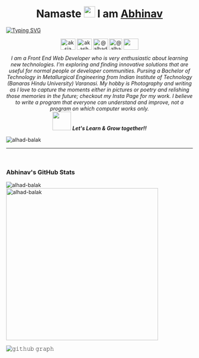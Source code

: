 <p align="centre">
<h1 align="center">Namaste <img src="https://c.tenor.com/9I3-CRuCdIoAAAAi/%D0%B0%D0%BC%D0%B8%D0%BD%D1%8C.gif" width="30px"> I am <a href="https://www.linkedin.com/in/abhinav-raj07/">Abhinav</a></h1></p>

[![Typing SVG](https://readme-typing-svg.herokuapp.com?font=Architects+Daughter&color=%23111791&size=30&hcentre=true&lines=I'm+a+Front+End+Web+Developer)](https://git.io/typing-svg)

<!-- <h3 align="center">Software Engineer | Photograher</h3> -->
<p align="center">
<a href="https://www.linkedin.com/in/abhinav-raj07/" target="blank"><img align="center" src="https://cdn.jsdelivr.net/npm/simple-icons@3.0.1/icons/linkedin.svg" alt="aksia" height="30" width="40" /></a>
<a href="https://www.facebook.com/abhinav.raj07/" target="blank"><img align="center" src="https://cdn.jsdelivr.net/npm/simple-icons@3.0.1/icons/facebook.svg" alt="akash chowrasia" height="30" width="40" /></a>
<a href="https://www.instagram.com/alhad_balak/"><img align="center" src="https://cdn.freebiesupply.com/images/large/2x/instagram-icon-white-on-black-circle.png" alt="@alhad_balak" height="30" width="40" /></a>
<a href="https://twitter.com/alhad_balak" target="blank"><img align="center" src="https://cdn-icons-png.flaticon.com/512/121/121503.png" alt="@alhad_balak" height="30" width="35" /></a>
<a href = "mailto: abhinav.kgupta.met19@iitbhu.ac.in"><img align="center" src="https://simpleicons.org/icons/gmail.svg" height="30" width="40" /></a>
</p>
<!-- <a href="-----------------" target="blank"><img align="center" src="https://cdn.freebiesupply.com/images/large/2x/instagram-icon-white-on-black-circle.png" alt="@----------------" height="30" width="40" /></a> -->
<!-- <a href="---------------" target="blank"><img align="center" src="https://cdn.jsdelivr.net/npm/simple-icons@3.0.1/icons/leetcode.svg" alt="akash_chowrasia" height="30" width="40" /></a> -->
<!-- <a href="-------------" target="blank"><img align="center" src="https://cdn.jsdelivr.net/npm/simple-icons@3.0.1/icons/geeksforgeeks.svg" alt="akash_chowrasia" height="30" width="40" /></a> -->

<p align="center">
  <em>
    I am a Front End Web Developer who is very enthusiastic about learning new technologies. I'm exploring and finding innovative solutions that are useful for normal people or developer communities. Pursing a Bachelor of Technology in Metallurgical Engineering from Indian Institute of Technology (Banaras Hindu University) Varanasi. My hobby is Photography and writing as I love to capture the moments either in pictures or poetry and relishing those memories in the future; checkout my Insta Page for my work. I believe to write a program that everyone can understand and improve, not a program on which computer works only.
  </em> 
  <br>
  <img src="https://media.giphy.com/media/VgCDAzcKvsR6OM0uWg/giphy.gif" width="50" /> <b><i>Let's Learn & Grow together!!</i></b>
</p>

<p align="left"> <img src="https://komarev.com/ghpvc/?username=alhad-balak&label=PROFILE+VIEWS&color=blue&style=plastic" alt="alhad-balak"/> </p>
<hr>
<br>

### Abhinav's GitHub Stats
<p><img align="left" src="https://github-readme-stats.vercel.app/api/top-langs?username=alhad-balak&show_icons=true&locale=en&layout=compact" alt="alhad-balak" /></p>

<p>&nbsp;<img align="center" src="https://github-readme-stats.vercel.app/api?username=alhad-balak&show_icons=true&locale=en" alt="alhad-balak" width="410" /></p>


![𝚐𝚒𝚝𝚑𝚞𝚋 𝚐𝚛𝚊𝚙𝚑](https://activity-graph.herokuapp.com/graph?username=alhad-balak&theme=github-light&hide_border=true&area=true)

<!-- <p align="center"><img src="https://github-readme-stats.vercel.app/api?username=alhad-balak&theme=gruvbox" alt="alhad-balak"  /></p>
<p><img align="left" src="https://github-readme-stats.vercel.app/api/top-langs?username=alhad-balak&show_icons=true&locale=en&layout=compact&theme=gruvbox" alt="alhad-balak" /></p>
<p>&nbsp;<img align="right" src="https://github-readme-stats.vercel.app/api?username=alhad-balak&show_icons=true&locale=en&theme=gruvbox" alt="alhad-balak" width="410" /></p>
<br><br><br><br><br>
 -->
<!-- <p align="center"><img src="https://media.giphy.com/media/QaMcXSekUWx7aogAUr/giphy.gif" width="30" />&nbsp;Git's Trophies</p>
<br>
<img src="https://github-profile-trophy.vercel.app/?username=Ahmad-shaikh575&theme=gruvbox"/> -->
